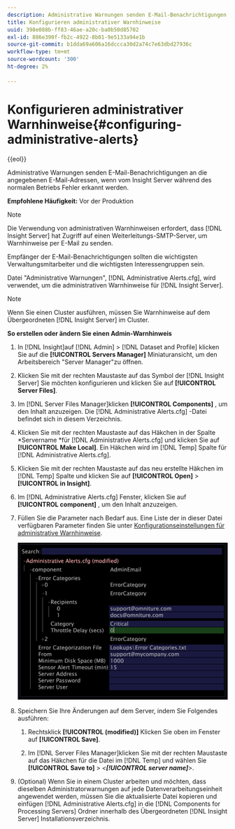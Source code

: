 ```yaml
---
description: Administrative Warnungen senden E-Mail-Benachrichtigungen an die angegebenen E-Mail-Adressen, wenn vom Insight Server während des normalen Betriebs Fehler erkannt werden.
title: Konfigurieren administrativer Warnhinweise
uuid: 398e088b-ff83-46ae-a20c-ba0b50d85702
exl-id: 886e390f-fb2c-4922-8b01-9e5133a94e1b
source-git-commit: b1dda69a606a16dccca30d2a74c7e63dbd27936c
workflow-type: tm+mt
source-wordcount: '300'
ht-degree: 2%

---
```


# Konfigurieren administrativer Warnhinweise{#configuring-administrative-alerts}

{{eol}}

Administrative Warnungen senden E-Mail-Benachrichtigungen an die angegebenen E-Mail-Adressen, wenn vom Insight Server während des normalen Betriebs Fehler erkannt werden.

**Empfohlene Häufigkeit:** Vor der Produktion

>[!NOTE]
>
>Die Verwendung von administrativen Warnhinweisen erfordert, dass [!DNL Insight Server] hat Zugriff auf einen Weiterleitungs-SMTP-Server, um Warnhinweise per E-Mail zu senden.

Empfänger der E-Mail-Benachrichtigungen sollten die wichtigsten Verwaltungsmitarbeiter und die wichtigsten Interessengruppen sein.

Datei &quot;Administrative Warnungen&quot;, [!DNL Administrative Alerts.cfg], wird verwendet, um die administrativen Warnhinweise für [!DNL Insight Server].

>[!NOTE]
>
>Wenn Sie einen Cluster ausführen, müssen Sie Warnhinweise auf dem Übergeordneten [!DNL Insight Server] im Cluster.

**So erstellen oder ändern Sie einen Admin-Warnhinweis**

1. In [!DNL Insight]auf [!DNL Admin] > [!DNL Dataset and Profile] klicken Sie auf die **[!UICONTROL Servers Manager]** Miniaturansicht, um den Arbeitsbereich &quot;Server Manager&quot;zu öffnen.
1. Klicken Sie mit der rechten Maustaste auf das Symbol der [!DNL Insight Server] Sie möchten konfigurieren und klicken Sie auf **[!UICONTROL Server Files]**.
1. Im [!DNL Server Files Manager]klicken **[!UICONTROL Components]** , um den Inhalt anzuzeigen. Die [!DNL Administrative Alerts.cfg] -Datei befindet sich in diesem Verzeichnis.
1. Klicken Sie mit der rechten Maustaste auf das Häkchen in der Spalte *Servername *für [!DNL Administrative Alerts.cfg] und klicken Sie auf **[!UICONTROL Make Local]**. Ein Häkchen wird im [!DNL Temp] Spalte für [!DNL Administrative Alerts.cfg].
1. Klicken Sie mit der rechten Maustaste auf das neu erstellte Häkchen im [!DNL Temp] Spalte und klicken Sie auf **[!UICONTROL Open]** > **[!UICONTROL in Insight]**.
1. Im [!DNL Administrative Alerts.cfg] Fenster, klicken Sie auf **[!UICONTROL component]** , um den Inhalt anzuzeigen.
1. Füllen Sie die Parameter nach Bedarf aus. Eine Liste der in dieser Datei verfügbaren Parameter finden Sie unter [Konfigurationseinstellungen für administrative Warnhinweise](../../../home/c-inst-svr/c-cfg-stgs-ref/c-admin-alts-cfg-stgs.md#concept-14c3c3ed797f47c5900ec04cae2fc491).

   ![Schritt-Info](assets/cfg_adminalerts_examplevalues.png)

1. Speichern Sie Ihre Änderungen auf dem Server, indem Sie Folgendes ausführen:

   1. Rechtsklick **[!UICONTROL (modified)]** Klicken Sie oben im Fenster auf **[!UICONTROL Save]**.

   1. Im [!DNL Server Files Manager]klicken Sie mit der rechten Maustaste auf das Häkchen für die Datei im [!DNL Temp] und wählen Sie **[!UICONTROL Save to]** > *&lt;**[!UICONTROL server name]**>*.

1. (Optional) Wenn Sie in einem Cluster arbeiten und möchten, dass dieselben Administratorwarnungen auf jede Datenverarbeitungseinheit angewendet werden, müssen Sie die aktualisierte Datei kopieren und einfügen [!DNL Administrative Alerts.cfg] in die [!DNL Components for Processing Servers] Ordner innerhalb des Übergeordneten [!DNL Insight Server] Installationsverzeichnis.
